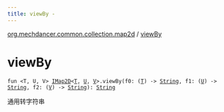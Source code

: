 ```yaml
---
title: viewBy - 
---
```


[org.mechdancer.common.collection.map2d](index.html) / [viewBy](./view-by.html)

# viewBy

`fun <T, U, V> `[`IMap2D`](-i-map2-d/index.html)`<`[`T`](view-by.html#T)`, `[`U`](view-by.html#U)`, `[`V`](view-by.html#V)`>.viewBy(f0: (`[`T`](view-by.html#T)`) -> `[`String`](https://kotlinlang.org/api/latest/jvm/stdlib/kotlin/-string/index.html)`, f1: (`[`U`](view-by.html#U)`) -> `[`String`](https://kotlinlang.org/api/latest/jvm/stdlib/kotlin/-string/index.html)`, f2: (`[`V`](view-by.html#V)`) -> `[`String`](https://kotlinlang.org/api/latest/jvm/stdlib/kotlin/-string/index.html)`): `[`String`](https://kotlinlang.org/api/latest/jvm/stdlib/kotlin/-string/index.html)

通用转字符串

